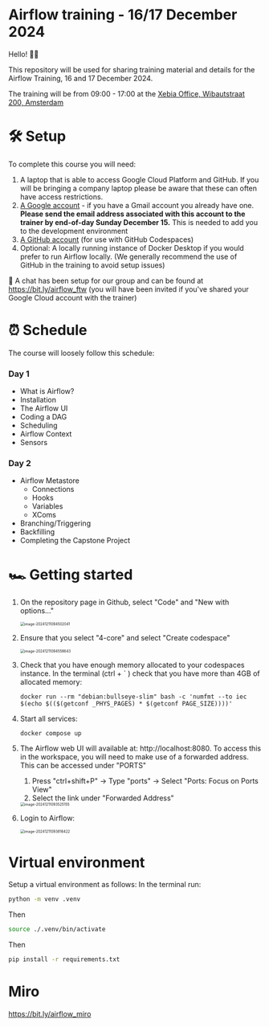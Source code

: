 # Airflow training - 16/17 December 2024

Hello! 👋🏻

This repository will be used for sharing training material and details for the Airflow Training, 16 and 17 December 2024.

The training will be from 09:00 - 17:00 at the [Xebia Office, Wibautstraat 200, Amsterdam](https://maps.app.goo.gl/MqoHeDCZb1WT3Mgb6)

# 🛠️ Setup

To complete this course you will need:

1. A laptop that is able to access Google Cloud Platform and GitHub. If you will be bringing a company laptop please be aware that these can often have access restrictions.
2. [A Google account](https://accounts.google.com/lifecycle/steps/signup/name?continue=https://accounts.google.com/&ddm=1&dsh=S-1120695220:1733920506926603&flowEntry=SignUp&flowName=GlifWebSignIn&followup=https://accounts.google.com/&ifkv=AeZLP99wau7csd-mYro3OUzG2xDmgSRhkEyxOFlyu1tWh5EJEE1FS3ThwB7JsbUhlag8p6JepIIwdA&TL=AE--LlwuUjmHaUJMovF_QaAYVgqEdxemHqGk4PP8UWBSKBp1IRq9jhafO3GGAPGF) - if you have a Gmail account you already have one. **Please send the email address associated with this account to the trainer by end-of-day Sunday December 15.** This is needed to add you to the development environment
3. [A GitHub account](https://github.com/signup?ref_cta=Sign+up&ref_loc=header+logged+out&ref_page=%2F&source=header-home) (for use with GitHub Codespaces) 
4. Optional: A locally running instance of Docker Desktop if you would prefer to run Airflow locally. (We generally recommend the use of GitHub in the training to avoid setup issues)

💬 A chat has been setup for our group and can be found at https://bit.ly/airflow_ftw (you will have been invited if you've shared your Google Cloud account with the trainer)

# ⏰ Schedule

The course will loosely follow this schedule:

### Day 1

- What is Airflow?
- Installation
- The Airflow UI
- Coding a DAG
- Scheduling
- Airflow Context
- Sensors

### Day 2
- Airflow Metastore
    - Connections
    - Hooks
    - Variables
    - XComs
- Branching/Triggering
- Backfilling
- Completing the Capstone Project


# 🏎️ Getting started

1. On the repository page in Github, select "Code" and "New with options..."

    <img src="images/README/image-20241211094502041.png" alt="image-20241211094502041" style="zoom:50%;" />

1. Ensure that you select "4-core" and select "Create codespace"

    <img src="images/README/image-20241211094558643.png" alt="image-20241211094558643" style="zoom:50%;" />

1. Check that you have enough memory allocated to your codespaces instance. In the terminal (ctrl + ` ) check that you have more than 4GB of allocated memory:

    ```
    docker run --rm "debian:bullseye-slim" bash -c 'numfmt --to iec $(echo $(($(getconf _PHYS_PAGES) * $(getconf PAGE_SIZE))))'
    ```

1. Start all services:
    ```
    docker compose up
    ```

1. The Airflow web UI will available at: http://localhost:8080.  To access this in the workspace, you will need to make use of a forwarded address.  This can be accessed under "PORTS"

    1. Press "ctrl+shift+P" -> Type "ports" -> Select "Ports: Focus on Ports View"
    1. Select the link under "Forwarded Address"

    <img src="images/README/image-20241211093525155.png" alt="image-20241211093525155" style="zoom:50%;" />

1. Login to Airflow:

    <img src="images/README/image-20241211093816422.png" alt="image-20241211093816422" style="zoom:50%;" />

# Virtual environment

Setup a virtual environment as follows:
In the terminal run:
```sh
python -m venv .venv
```

Then
```sh
source ./.venv/bin/activate
```

Then
```sh
pip install -r requirements.txt
```

# Miro

https://bit.ly/airflow_miro
